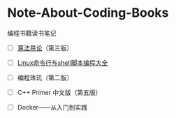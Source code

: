 # Note-About-Coding-Books
编程书籍读书笔记

- [ ] [算法导论](https://github.com/Qiumy/Note-About-Coding-Books/tree/master/Introduction-to-Algorithm)（第三版）
- [ ] [Linux命令行与shell脚本编程大全](https://github.com/Qiumy/Note-About-Coding-Books/tree/master/Linux-Command-Line-and-Shell-Scripting-Bible)
- [ ] 编程珠玑（第二版）
- [ ] C++ Primer 中文版（第五版）
- [ ] Docker——从入门到实践


